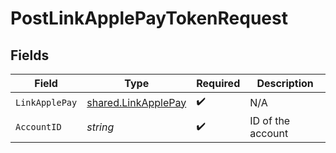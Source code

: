 # PostLinkApplePayTokenRequest


## Fields

| Field                                                             | Type                                                              | Required                                                          | Description                                                       |
| ----------------------------------------------------------------- | ----------------------------------------------------------------- | ----------------------------------------------------------------- | ----------------------------------------------------------------- |
| `LinkApplePay`                                                    | [shared.LinkApplePay](../../../pkg/models/shared/linkapplepay.md) | :heavy_check_mark:                                                | N/A                                                               |
| `AccountID`                                                       | *string*                                                          | :heavy_check_mark:                                                | ID of the account                                                 |